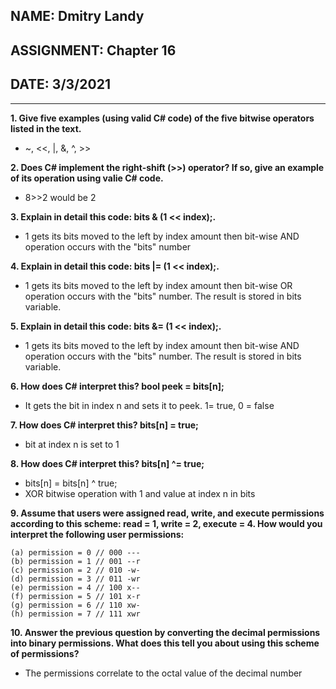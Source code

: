 ## NAME: Dmitry Landy
## ASSIGNMENT: Chapter 16
## DATE: 3/3/2021
---
**1. Give five examples (using valid C# code) of the five bitwise operators listed in the text.**

- ~, <<, |, &, ^, >> 

**2. Does C# implement the right-shift (>>) operator? If so, give an example of its operation using valie C# code.**

- 8>>2 would be 2

**3. Explain in detail this code: bits & (1 << index);.**

- 1 gets its bits moved to the left by index amount then bit-wise AND operation occurs with the "bits" number

**4. Explain in detail this code: bits |= (1 << index);.**

- 1 gets its bits moved to the left by index amount then bit-wise OR operation occurs with the "bits" number. The result is stored in bits variable.

**5. Explain in detail this code: bits &= (1 << index);.**

- 1 gets its bits moved to the left by index amount then bit-wise AND operation occurs with the "bits" number. The result is stored in bits variable.

**6. How does C# interpret this? bool peek = bits[n];**

- It gets the bit in index n and sets it to peek. 1= true, 0 = false

**7. How does C# interpret this? bits[n] = true;**

- bit at index n is set to 1

**8. How does C# interpret this? bits[n] ^= true;**

- bits[n] = bits[n] ^ true;
- XOR bitwise operation with 1 and value at index n in bits

**9. Assume that users were assigned read, write, and execute permissions according to this scheme: read = 1, write = 2, execute = 4. How would you interpret the following user permissions:**
```
(a) permission = 0 // 000 ---
(b) permission = 1 // 001 --r
(c) permission = 2 // 010 -w-
(d) permission = 3 // 011 -wr
(e) permission = 4 // 100 x--
(f) permission = 5 // 101 x-r
(g) permission = 6 // 110 xw-
(h) permission = 7 // 111 xwr
```
**10. Answer the previous question by converting the decimal permissions into binary permissions. What does this tell you about using this scheme of permissions?**

- The permissions correlate to the octal value of the decimal number
